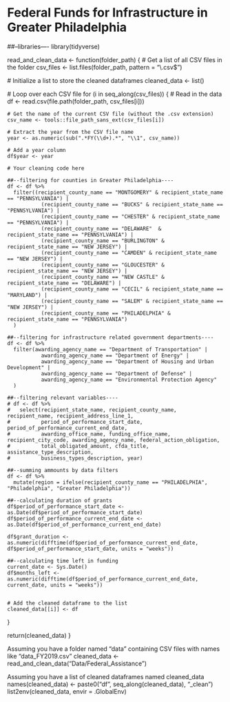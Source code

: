 Federal Funds for Infrastructure in Greater Philadelphia
================

\##–libraries—- library(tidyverse)

read_and_clean_data \<- function(folder_path) { \# Get a list of all CSV
files in the folder csv_files \<- list.files(folder_path, pattern =
“\\.csv\$”)

\# Initialize a list to store the cleaned dataframes cleaned_data \<-
list()

\# Loop over each CSV file for (i in seq_along(csv_files)) { \# Read in
the data df \<- read.csv(file.path(folder_path, csv_files\[i\]))

    # Get the name of the current CSV file (without the .csv extension)
    csv_name <- tools::file_path_sans_ext(csv_files[i])

    # Extract the year from the CSV file name
    year <- as.numeric(sub(".*FY(\\d+).*", "\\1", csv_name))

    # Add a year column
    df$year <- year

    # Your cleaning code here

    ##--filtering for counties in Greater Philadelphia----
    df <- df %>% 
      filter((recipient_county_name == "MONTGOMERY" & recipient_state_name == "PENNSYLVANIA") |
               (recipient_county_name == "BUCKS" & recipient_state_name == "PENNSYLVANIA") |
               (recipient_county_name == "CHESTER" & recipient_state_name == "PENNSYLVANIA") |
               (recipient_county_name == "DELAWARE"  & recipient_state_name == "PENNSYLVANIA") |
               (recipient_county_name == "BURLINGTON" & recipient_state_name == "NEW JERSEY") |
               (recipient_county_name == "CAMDEN" & recipient_state_name == "NEW JERSEY") |
               (recipient_county_name == "GLOUCESTER" & recipient_state_name == "NEW JERSEY") |
               (recipient_county_name == "NEW CASTLE" & recipient_state_name == "DELAWARE") |
               (recipient_county_name == "CECIL" & recipient_state_name == "MARYLAND") | 
               (recipient_county_name == "SALEM" & recipient_state_name == "NEW JERSEY") |
               (recipient_county_name == "PHILADELPHIA" & recipient_state_name == "PENNSYLVANIA")
      ) 

    ##--filtering for infrastructure related government departments----
    df <- df %>% 
      filter(awarding_agency_name == "Department of Transportation" |
               awarding_agency_name == "Department of Energy" |
               awarding_agency_name == "Department of Housing and Urban Development" |
               awarding_agency_name == "Department of Defense" |
               awarding_agency_name == "Environmental Protection Agency" 
      )

    ##--filtering relevant variables----
    # df <- df %>% 
    #   select(recipient_state_name, recipient_county_name, recipient_name, recipient_address_line_1, 
    #          period_of_performance_start_date, period_of_performance_current_end_date,
    #          awarding_office_name, funding_office_name, recipient_city_code, awarding_agency_name, federal_action_obligation, 
    #          total_obligated_amount, cfda_title, assistance_type_description, 
    #          business_types_description, year)

    ##--summing ammounts by data filters
    df <- df %>% 
      mutate(region = ifelse(recipient_county_name == "PHILADELPHIA", "Philadelphia", "Greater Philadelphia")) 

    ##--calculating duration of grants 
    df$period_of_performance_start_date <- as.Date(df$period_of_performance_start_date)
    df$period_of_performance_current_end_date <- as.Date(df$period_of_performance_current_end_date)

    df$grant_duration <- as.numeric(difftime(df$period_of_performance_current_end_date, df$period_of_performance_start_date, units = "weeks")) 

    ##--calculating time left in funding
    current_date <- Sys.Date()
    df$months_left <- as.numeric(difftime(df$period_of_performance_current_end_date, current_date, units = "weeks")) 


    # Add the cleaned dataframe to the list
    cleaned_data[[i]] <- df

}

return(cleaned_data) }

Assuming you have a folder named “data” containing CSV files with names
like “data_FY2019.csv” cleaned_data \<-
read_and_clean_data(“Data/Federal_Assistance”)

Assuming you have a list of cleaned dataframes named cleaned_data
names(cleaned_data) \<- paste0(“df”, seq_along(cleaned_data), “\_clean”)
list2env(cleaned_data, envir = .GlobalEnv)
